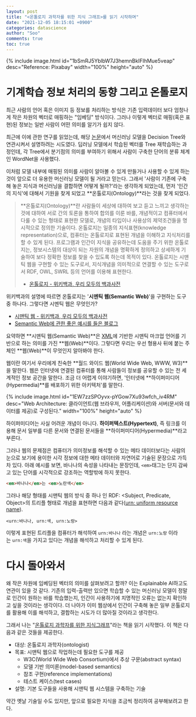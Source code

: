 ```yaml
---
layout: post
title: "<온톨로지 과학자를 위한 지식 그래프>를 읽기 시작하며"
date: "2021-12-05 18:15:01 +0900"
categories: datascience
author: "Soo"
comments: true
toc: true
---
```


{% include image.html id="1bSmRJ5YblbW7J3hemnBkIFIhMue5veap" desc="Reference: Pixabay" width="100%" height="auto" %}

# 기계학습 정보 처리의 동향 그리고 온톨로지

최근 사람의 언어 혹은 이미지 등 정보를 처리하는 방식은 기존 입력데이터 보다 엄청나게 작은 차원의 벡터로 매핑하는 "임베딩" 방식이다. 그러나 이렇게 벡터로 매핑(혹은 표현)된 정보는 일반 사람이 어떤 의미를 알기가 쉽지 않다. 

최근에 이에 관한 연구를 읽었는데, 해당 [논문](https://simonjisu.github.io/paper/2021/11/21/nbdt.html)에서 머신러닝 모델을 Decision Tree와 연관시켜서 설명하려는 시도였다. 딥러닝 모델에서 학습된 벡터를 Tree 재학습하는 과정인데, 각 Tree에서 분기점의 의미를 부여하기 위해서 사람이 구축한 단어의 분류 체계인 WordNet을 사용했다. 

이처럼 모델 내부에 매핑된 의미를 사람이 알아볼 수 있게 만들거나 사용할 수 있게 하는 것이 앞으로 더 유용한 머신러닝 모델이 될 거라고 믿는다. 그래서 '사람이 기존에 구축해 놓은 지식과 머신러닝을 결합하면 어떻게 될까?'라는 생각하게 되었는데, 먼저 '인간의 지식'에 대해서 기원을 찾게 되었고 **온톨로지(Ontology)**라는 것을 찾게 되었다.

> **온톨로지(Ontology)**란 사람들이 세상에 대하여 보고 듣고 느끼고 생각하는 것에 대하여 서로 간의 토론을 통하여 합의를 이룬 바를, 개념적이고 컴퓨터에서 다룰 수 있는 형태로 표현한 모델로, 개념의 타입이나 사용상의 제약조건들을 명시적으로 정의한 기술이다. 온톨로지는 일종의 지식표현(knowledge representation)으로, 컴퓨터는 온톨로지로 표현된 개념을 이해하고 지식처리를 할 수 있게 된다. 프로그램과 인간이 지식을 공유하는데 도움을 주기 위한 온톨로지는, 정보시스템의 대상이 되는 자원의 개념을 명확하게 정의하고 상세하게 기술하여 보다 정확한 정보를 찾을 수 있도록 하는데 목적이 있다. 온톨로지는 시맨틱 웹을 구현할 수 있는 도구로서, 지식개념을 의미적으로 연결할 수 있는 도구로서 RDF, OWL, SWRL 등의 언어를 이용해 표현한다.
> * [온톨로지 - 위키백과, 우리 모두의 백과사전](https://ko.wikipedia.org/wiki/%EC%98%A8%ED%86%A8%EB%A1%9C%EC%A7%80)

위키백과의 설명에 따르면 온톨로지는 '**시멘틱 웹(Semantic Web)**'을 구현하는 도구 중 하나다. 그렇다면 시멘틱 웹은 무엇인가?

* [시맨틱 웹 - 위키백과, 우리 모두의 백과사전](https://ko.wikipedia.org/wiki/%EC%8B%9C%EB%A7%A8%ED%8B%B1_%EC%9B%B9)
* [Semantic Web에 관한 좋은 예시를 들은 블로그](https://poiemaweb.com/html5-semantic-web)

요약하면 **시맨틱 웹(Semantic Web)**은 [XML](https://ko.wikipedia.org/wiki/XML)에 기반한 시맨틱 마크업 언어를 기반으로 하는 의미를 가진 **웹(Web)**이다. 그렇다면 우리는 우선 형용사 뒤에 붙는 주체인 **웹(Web)**이 무엇인지 알아봐야 한다.

웹이란 여기서 우리에게 친숙한 **월드 와이드 웹(World Wide Web, WWW, W3)**을 말한다. 웹은 인터넷에 연결된 컴퓨터를 통해 사람들이 정보를 공유할 수 있는 전 세계적인 정보 공간을 말한다. 조금 더 어렵게 이야기하면, '인터넷에 **하이퍼미디어(Hypermedia)**를 배포하기 위한 아키텍처'를 말한다. 

{% include image.html id="1EW7zzSPOyvx-pYGow7Xu93wfch_iv4RM" desc="Web Architecture: 클라이언트(웹 브라우저, 어플리케이션)와 서버(문서와 데이터를 제공)로 구성된다." width="100%" height="auto" %}

하이퍼미디어는 사실 어려운 개념이 아니다. **하이퍼텍스트(Hypertext)**, 즉 링크를 이용해 문서 일부를 다른 문서와 연결된 문서들을 **하이퍼미디어(Hypermedia)**라고 부른다.

그러나 웹의 문제점은 컴퓨터가 의미정보를 해석할 수 있는 메타 데이터보다는 사람의 눈으로 보기에 용이한 시각 정보에 대한 메타 데이터와 자연어로 기술된 문장으로 가득 차 있다. 아래 예시를 보면, 바나나의 속성을 나타내는 문장인데,  `<em>`태그는 단지 감싸고 있는 단어를 시각적으로 강조하는 역할밖에 하지 못한다. 

```html
<em>바나나</em>는 <em>노란색</em>
```

그러나 해당 형태를 시맨틱 웹의 방식 중 하나 인 RDF: <Subject, Predicate, Object>의 트리플 형태로 개념을 표현하면 다음과 같다([urn: uniform resource name](https://en.wikipedia.org/wiki/Uniform_Resource_Name)). 

```
<urn:바나나, urn:색, urn:노랑>
```

이렇게 표현된 트리플을 컴퓨터가 해석하여 `urn:바나나` 라는 개념은 `urn:노랑` 이라는 `urn:색`을 가지고 있다는 개념을 해석하고 처리할 수 있게 된다.

# 다시 돌아와서

왜 작은 차원에 임베딩된 벡터의 의미를 살펴보려고 할까? 이는 Explainable AI하고도 연관이 있을 것 같다. 기존의 입력-출력만 있으면 학습할 수 있는 머신러닝 모델이 정말로 인간이 원하는 바를 학습했는지, 인간이 사용하기에 치명적인 오류는 없는지 확인하고 싶을 것이라는 생각이다. 더 나아가 이미 웹상에서 인간이 구축해 놓은 일부 온톨로지를 활용해 이를 해석하고, 결합하는 시도가 더 많아질 것이라고 생각한다.

그래서 나는 "[온톨로지 과학자를 위한 지식그래프](https://www.hanbit.co.kr/store/books/look.php?p_code=B5160362412)"라는 책을 읽기 시작했다. 이 책은 다음과 같은 것들을 제공한다.

- 대상: 온톨로지 과학자(ontologist)
- 목표: 시맨틱 웹으로 작업하는데 필요한 도구를 제공
    - W3C(World Wide Web Consortium)에서 추상 구문(abstract syntax)
    - 모델 기반 의미론(model-based semantics)
    - 참조 구현(reference implementations)
    - 테스트 케이스(test cases)
- 설명: 기본 도구들을 사용해 시맨틱 웹 시스템을 구축하는 기술

약간 옛날 기술일 수도 있지만, 앞으로 필요한 지식을 조금씩 정리하여 공부해보려고 한다.